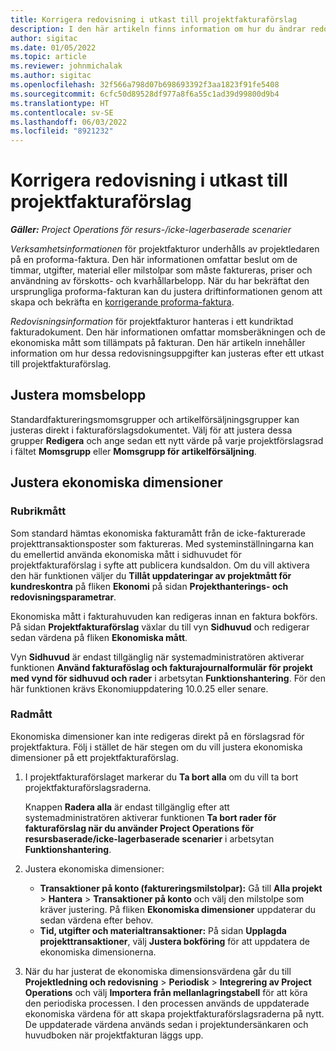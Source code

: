 ```yaml
---
title: Korrigera redovisning i utkast till projektfakturaförslag
description: I den här artikeln finns information om hur du ändrar redovisningsrelaterad information i ett utkast till fakturaförslag.
author: sigitac
ms.date: 01/05/2022
ms.topic: article
ms.reviewer: johnmichalak
ms.author: sigitac
ms.openlocfilehash: 32f566a798d07b698693392f3aa1823f91fe5408
ms.sourcegitcommit: 6cfc50d89528df977a8f6a55c1ad39d99800d9b4
ms.translationtype: HT
ms.contentlocale: sv-SE
ms.lasthandoff: 06/03/2022
ms.locfileid: "8921232"
---
```

# <a name="correct-the-accounting-on-draft-project-invoice-proposals"></a>Korrigera redovisning i utkast till projektfakturaförslag

_**Gäller:** Project Operations för resurs-/icke-lagerbaserade scenarier_

*Verksamhetsinformationen* för projektfakturor underhålls av projektledaren på en proforma-faktura. Den här informationen omfattar beslut om de timmar, utgifter, material eller milstolpar som måste faktureras, priser och användning av förskotts- och kvarhållarbelopp. När du har bekräftat den ursprungliga proforma-fakturan kan du justera driftinformationen genom att skapa och bekräfta en [korrigerande proforma-faktura](../proforma-invoicing/corrective-invoices.md).

*Redovisningsinformation* för projektfakturor hanteras i ett kundriktad fakturadokument. Den här informationen omfattar momsberäkningen och de ekonomiska mått som tillämpats på fakturan. Den här artikeln innehåller information om hur dessa redovisningsuppgifter kan justeras efter ett utkast till projektfakturaförslag.

## <a name="adjust-sales-tax"></a>Justera momsbelopp

Standardfaktureringsmomsgrupper och artikelförsäljningsgrupper kan justeras direkt i fakturaförslagsdokumentet. Välj för att justera dessa grupper **Redigera** och ange sedan ett nytt värde på varje projektförslagsrad i fältet **Momsgrupp** eller **Momsgrupp för artikelförsäljning**.

## <a name="adjust-financial-dimensions"></a>Justera ekonomiska dimensioner

### <a name="header-dimensions"></a>Rubrikmått

Som standard hämtas ekonomiska fakturamått från de icke-fakturerade projekttransaktionsposter som faktureras. Med systeminställningarna kan du emellertid använda ekonomiska mått i sidhuvudet för projektfakturaförslag i syfte att publicera kundsaldon. Om du vill aktivera den här funktionen väljer du **Tillåt uppdateringar av projektmått för kundreskontra** på fliken **Ekonomi** på sidan **Projekthanterings- och redovisningsparametrar**.

Ekonomiska mått i fakturahuvuden kan redigeras innan en faktura bokförs. På sidan **Projektfakturaförslag** växlar du till vyn **Sidhuvud** och redigerar sedan värdena på fliken **Ekonomiska mått**.

Vyn **Sidhuvud** är endast tillgänglig när systemadministratören aktiverar funktionen **Använd fakturaföslag och fakturajournalformulär för projekt med vynd för sidhuvud och rader** i arbetsytan **Funktionshantering**. För den här funktionen krävs Ekonomiuppdatering 10.0.25 eller senare.

### <a name="line-dimensions"></a>Radmått

Ekonomiska dimensioner kan inte redigeras direkt på en förslagsrad för projektfaktura. Följ i stället de här stegen om du vill justera ekonomiska dimensioner på ett projektfakturaförslag.

1. I projektfakturaförslaget markerar du **Ta bort alla** om du vill ta bort projektfakturaförslagsraderna.

    Knappen **Radera alla** är endast tillgänglig efter att systemadministratören aktiverar funktionen **Ta bort rader för fakturaförslag när du använder Project Operations för resursbaserade/icke-lagerbaserade scenarier** i arbetsytan **Funktionshantering**.

2. Justera ekonomiska dimensioner:

    - **Transaktioner på konto (faktureringsmilstolpar):** Gå till **Alla projekt** \> **Hantera** \> **Transaktioner på konto** och välj den milstolpe som kräver justering. På fliken **Ekonomiska dimensioner** uppdaterar du sedan värdena efter behov.
    - **Tid, utgifter och materialtransaktioner:** På sidan **Upplagda projekttransaktioner**, välj **Justera bokföring** för att uppdatera de ekonomiska dimensionerna.

3. När du har justerat de ekonomiska dimensionsvärdena går du till **Projektledning och redovisning** \> **Periodisk** \> **Integrering av Project Operations** och välj **Importera från mellanlagringstabell** för att köra den periodiska processen. I den processen används de uppdaterade ekonomiska värdena för att skapa projektfakturaförslagsraderna på nytt. De uppdaterade värdena används sedan i projektundersänkaren och huvudboken när projektfakturan läggs upp.
